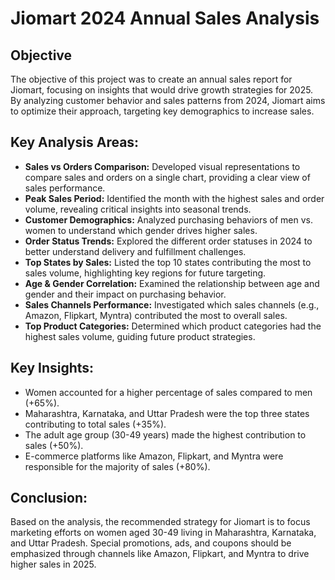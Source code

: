 # Jiomart 2024 Annual Sales Analysis

## Objective
The objective of this project was to create an annual sales report for Jiomart, focusing on insights that would drive growth strategies for 2025. By analyzing customer behavior and sales patterns from 2024, Jiomart aims to optimize their approach, targeting key demographics to increase sales.

## Key Analysis Areas:
- **Sales vs Orders Comparison:** Developed visual representations to compare sales and orders on a single chart, providing a clear view of sales performance.
- **Peak Sales Period:** Identified the month with the highest sales and order volume, revealing critical insights into seasonal trends.
- **Customer Demographics:** Analyzed purchasing behaviors of men vs. women to understand which gender drives higher sales.
- **Order Status Trends:** Explored the different order statuses in 2024 to better understand delivery and fulfillment challenges.
- **Top States by Sales:** Listed the top 10 states contributing the most to sales volume, highlighting key regions for future targeting.
- **Age & Gender Correlation:** Examined the relationship between age and gender and their impact on purchasing behavior.
- **Sales Channels Performance:** Investigated which sales channels (e.g., Amazon, Flipkart, Myntra) contributed the most to overall sales.
- **Top Product Categories:** Determined which product categories had the highest sales volume, guiding future product strategies.

## Key Insights:
- Women accounted for a higher percentage of sales compared to men (+65%).
- Maharashtra, Karnataka, and Uttar Pradesh were the top three states contributing to total sales (+35%).
- The adult age group (30-49 years) made the highest contribution to sales (+50%).
- E-commerce platforms like Amazon, Flipkart, and Myntra were responsible for the majority of sales (+80%).

## Conclusion:
Based on the analysis, the recommended strategy for Jiomart is to focus marketing efforts on women aged 30-49 living in Maharashtra, Karnataka, and Uttar Pradesh. Special promotions, ads, and coupons should be emphasized through channels like Amazon, Flipkart, and Myntra to drive higher sales in 2025.
